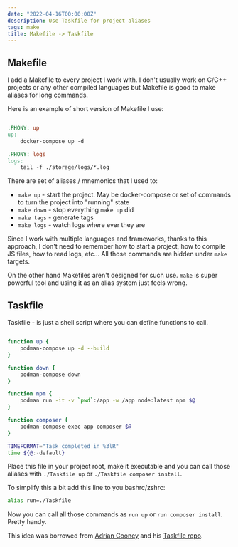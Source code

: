```yaml
---
date: "2022-04-16T00:00:00Z"
description: Use Taskfile for project aliases
tags: make
title: Makefile -> Taskfile
---
```


## Makefile

I add a Makefile to every project I work with. I don't usually work on C/C++ projects or any other compiled languages but Makefile is good to make aliases for long commands.

Here is an example of short version of Makefile I use:
```makefile

.PHONY: up
up:
	docker-compose up -d

.PHONY: logs
logs:
	tail -f ./storage/logs/*.log

```


There are set of aliases / mnemonics that I used to:
- `make up` - start the project. May be docker-compose or set of commands to turn the project into "running" state
- `make down` - stop everything `make up` did
- `make tags` - generate tags
- `make logs` - watch logs where ever they are

Since I work with multiple languages and frameworks, thanks to this approach, I don't need to remember how to start a project, how to compile JS files, how to read logs, etc... All those commands are hidden under `make` targets.

On the other hand Makefiles aren't designed for such use. `make` is super powerful tool and using it as an alias system just feels wrong.

## Taskfile

Taskfile - is just a shell script where you can define functions to call.

```bash

function up {
    podman-compose up -d --build
}

function down {
    podman-compose down
}

function npm {
    podman run -it -v `pwd`:/app -w /app node:latest npm $@
}

function composer {
    podman-compose exec app composer $@
}

TIMEFORMAT="Task completed in %3lR"
time ${@:-default}
```

Place this file in your project root, make it executable and you can call those aliases with `./Taskfile up` or `./Taskfile composer install`.

To simplify this a bit add this line to you bashrc/zshrc:
```bash
alias run=./Taskfile
```

Now you can call all those commands as `run up` or `run composer install`.
Pretty handy.

This idea was borrowed from [Adrian Cooney](https://github.com/adriancooney) and his [Taskfile repo](https://github.com/adriancooney/Taskfile).

